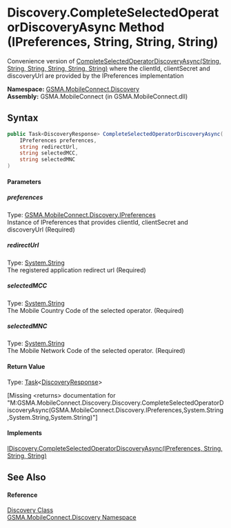 Discovery.CompleteSelectedOperatorDiscoveryAsync Method (IPreferences, String, String, String)
==============================================================================================
Convenience version of [CompleteSelectedOperatorDiscoveryAsync(String, String, String, String, String, String)][1] where the clientId, clientSecret and discoveryUrl are provided by the IPreferences implementation

**Namespace:** [GSMA.MobileConnect.Discovery][2]  
**Assembly:** GSMA.MobileConnect (in GSMA.MobileConnect.dll)

Syntax
------

```csharp
public Task<DiscoveryResponse> CompleteSelectedOperatorDiscoveryAsync(
	IPreferences preferences,
	string redirectUrl,
	string selectedMCC,
	string selectedMNC
)
```

#### Parameters

##### *preferences*
Type: [GSMA.MobileConnect.Discovery.IPreferences][3]  
Instance of IPreferences that provides clientId, clientSecret and discoveryUrl (Required)

##### *redirectUrl*
Type: [System.String][4]  
The registered application redirect url (Required)

##### *selectedMCC*
Type: [System.String][4]  
The Mobile Country Code of the selected operator. (Required)

##### *selectedMNC*
Type: [System.String][4]  
The Mobile Network Code of the selected operator. (Required)

#### Return Value
Type: [Task][5]&lt;[DiscoveryResponse][6]>  

[Missing &lt;returns> documentation for "M:GSMA.MobileConnect.Discovery.Discovery.CompleteSelectedOperatorDiscoveryAsync(GSMA.MobileConnect.Discovery.IPreferences,System.String,System.String,System.String)"]

#### Implements
[IDiscovery.CompleteSelectedOperatorDiscoveryAsync(IPreferences, String, String, String)][7]  


See Also
--------

#### Reference
[Discovery Class][8]  
[GSMA.MobileConnect.Discovery Namespace][2]  

[1]: ../IDiscovery/CompleteSelectedOperatorDiscoveryAsync_1.md
[2]: ../README.md
[3]: ../IPreferences/README.md
[4]: http://msdn.microsoft.com/en-us/library/s1wwdcbf
[5]: http://msdn.microsoft.com/en-us/library/dd321424
[6]: ../DiscoveryResponse/README.md
[7]: ../IDiscovery/CompleteSelectedOperatorDiscoveryAsync.md
[8]: README.md
[9]: ../../_icons/Help.png